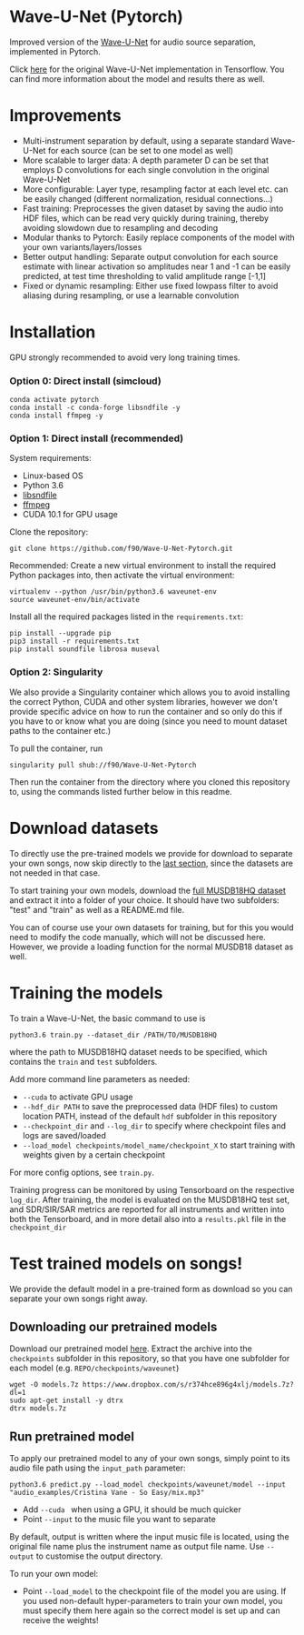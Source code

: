 # Wave-U-Net (Pytorch)

Improved version of the [Wave-U-Net](https://arxiv.org/abs/1806.03185) for audio source separation, implemented in Pytorch.

Click [here](www.github.com/f90/Wave-U-Net) for the original Wave-U-Net implementation in Tensorflow.
You can find more information about the model and results there as well. 

# Improvements

* Multi-instrument separation by default, using a separate standard Wave-U-Net for each source (can be set to one model as well)
* More scalable to larger data: A depth parameter D can be set that employs D convolutions for each single convolution in the original Wave-U-Net  
* More configurable: Layer type, resampling factor at each level etc. can be easily changed (different normalization, residual connections...)
* Fast training: Preprocesses the given dataset by saving the audio into HDF files, which can be read very quickly during training, thereby avoiding slowdown due to resampling and decoding
* Modular thanks to Pytorch: Easily replace components of the model with your own variants/layers/losses
* Better output handling: Separate output convolution for each source estimate with linear activation so amplitudes near 1 and -1 can be easily predicted, at test time thresholding to valid amplitude range [-1,1]
* Fixed or dynamic resampling: Either use fixed lowpass filter to avoid aliasing during resampling, or use a learnable convolution

# Installation

GPU strongly recommended to avoid very long training times.

### Option 0: Direct install (simcloud)
```
conda activate pytorch
conda install -c conda-forge libsndfile -y
conda install ffmpeg -y
```

### Option 1: Direct install (recommended)

System requirements:
* Linux-based OS
* Python 3.6
* [libsndfile](http://mega-nerd.com/libsndfile/) 
* [ffmpeg](https://www.ffmpeg.org/)
* CUDA 10.1 for GPU usage

Clone the repository:
```
git clone https://github.com/f90/Wave-U-Net-Pytorch.git
```

Recommended: Create a new virtual environment to install the required Python packages into, then activate the virtual environment:

```
virtualenv --python /usr/bin/python3.6 waveunet-env
source waveunet-env/bin/activate
```

Install all the required packages listed in the ``requirements.txt``:

```
pip install --upgrade pip
pip3 install -r requirements.txt
pip install soundfile librosa museval

```

### Option 2: Singularity

We also provide a Singularity container which allows you to avoid installing the correct Python, CUDA and other system libraries, however we don't provide specific advice on how to run the container and so only do this if you have to or know what you are doing (since you need to mount dataset paths to the container etc.)

To pull the container, run
```
singularity pull shub://f90/Wave-U-Net-Pytorch
```

Then run the container from the directory where you cloned this repository to, using the commands listed further below in this readme.

# Download datasets

To directly use the pre-trained models we provide for download to separate your own songs, now skip directly to the [last section](#test), since the datasets are not needed in that case.

To start training your own models, download the [full MUSDB18HQ dataset](https://sigsep.github.io/datasets/musdb.html) and extract it into a folder of your choice. It should have two subfolders: "test" and "train" as well as a README.md file.

You can of course use your own datasets for training, but for this you would need to modify the code manually, which will not be discussed here. However, we provide a loading function for the normal MUSDB18 dataset as well.

# Training the models

To train a Wave-U-Net, the basic command to use is
```
python3.6 train.py --dataset_dir /PATH/TO/MUSDB18HQ 
```
where the path to MUSDB18HQ dataset needs to be specified, which contains the ``train`` and ``test`` subfolders.

Add more command line parameters as needed:
* ``--cuda`` to activate GPU usage
* ``--hdf_dir PATH`` to save the preprocessed data (HDF files) to custom location PATH, instead of the default ``hdf`` subfolder in this repository
* ``--checkpoint_dir`` and ``--log_dir`` to specify where checkpoint files and logs are saved/loaded
* ``--load_model checkpoints/model_name/checkpoint_X`` to start training with weights given by a certain checkpoint

For more config options, see ``train.py``.

Training progress can be monitored by using Tensorboard on the respective ``log_dir``.
After training, the model is evaluated on the MUSDB18HQ test set, and SDR/SIR/SAR metrics are reported for all instruments and written into both the Tensorboard, and in more detail also into a ``results.pkl`` file in the ``checkpoint_dir``

# <a name="test"></a> Test trained models on songs!

We provide the default model in a pre-trained form as download so you can separate your own songs right away. 

## Downloading our pretrained models

Download our pretrained model [here](https://www.dropbox.com/s/r374hce896g4xlj/models.7z?dl=1).
Extract the archive into the ``checkpoints`` subfolder in this repository, so that you have one subfolder for each model (e.g. ``REPO/checkpoints/waveunet``)

```
wget -O models.7z https://www.dropbox.com/s/r374hce896g4xlj/models.7z?dl=1
sudo apt-get install -y dtrx
dtrx models.7z
```
## Run pretrained model

To apply our pretrained model to any of your own songs, simply point to its audio file path using the ``input_path`` parameter:

```
python3.6 predict.py --load_model checkpoints/waveunet/model --input "audio_examples/Cristina Vane - So Easy/mix.mp3"
```

* Add ``--cuda `` when using a GPU, it should be much quicker
* Point ``--input`` to the music file you want to separate

By default, output is written where the input music file is located, using the original file name plus the instrument name as output file name. Use ``--output`` to customise the output directory.

To run your own model:
* Point ``--load_model`` to the checkpoint file of the model you are using. If you used non-default hyper-parameters to train your own model, you must specify them here again so the correct model is set up and can receive the weights!
